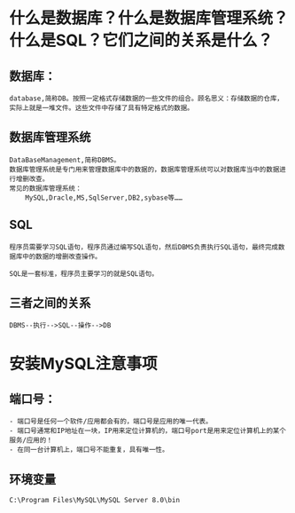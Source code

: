 # 什么是数据库？什么是数据库管理系统？什么是SQL？它们之间的关系是什么？
## 数据库：
    database,简称DB。按照一定格式存储数据的一些文件的组合。顾名思义：存储数据的仓库，实际上就是一堆文件。这些文件中存储了具有特定格式的数据。
## 数据库管理系统
    DataBaseManagement,简称DBMS。
    数据库管理系统是专门用来管理数据库中的数据的，数据库管理系统可以对数据库当中的数据进行增删改查。
    常见的数据库管理系统：
        MySQL,Dracle,MS,SqlServer,DB2,sybase等……

## SQL
    程序员需要学习SQL语句，程序员通过编写SQL语句，然后DBMS负责执行SQL语句，最终完成数据库中的数据的增删改查操作。

    SQL是一套标准，程序员主要学习的就是SQL语句。

## 三者之间的关系
    DBMS--执行-->SQL--操作-->DB

# 安装MySQL注意事项
## 端口号：
    - 端口号是任何一个软件/应用都会有的，端口号是应用的唯一代表。
    - 端口号通常和IP地址在一块，IP用来定位计算机的，端口号port是用来定位计算机上的某个服务/应用的！
    - 在同一台计算机上，端口号不能重复，具有唯一性。
## 环境变量
    C:\Program Files\MySQL\MySQL Server 8.0\bin
